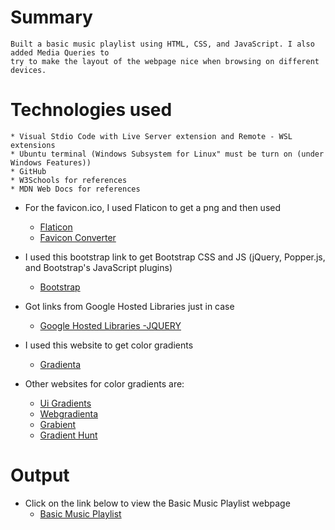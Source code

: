 # Summary
    Built a basic music playlist using HTML, CSS, and JavaScript. I also added Media Queries to 
    try to make the layout of the webpage nice when browsing on different devices.

# Technologies used
    * Visual Stdio Code with Live Server extension and Remote - WSL extensions
    * Ubuntu terminal (Windows Subsystem for Linux" must be turn on (under Windows Features))
    * GitHub
    * W3Schools for references
    * MDN Web Docs for references

* For the favicon.ico, I used Flaticon to get a png and then used 
    * [Flaticon](https://www.flaticon.com/)
    * [Favicon Converter](https://favicon.io/favicon-converter/)

* I used this bootstrap link to get Bootstrap CSS and JS (jQuery, Popper.js, and Bootstrap's JavaScript plugins)
    * [Bootstrap](https://getbootstrap.com/docs/4.0/getting-started/introduction/)

* Got links from Google Hosted Libraries just in case
    * [Google Hosted Libraries -JQUERY](https://developers.google.com/speed/libraries#jquery)

* I used this website to get color gradients
    * [Gradienta](https://gradienta.io/)

* Other websites for color gradients are:
    * [Ui Gradients](https://uigradients.com/)
    * [Webgradienta](https://webgradients.com/)
    * [Grabient](https://www.grabient.com/)
    * [Gradient Hunt](https://gradienthunt.com/)


# Output

* Click on the link below to view the Basic Music Playlist webpage
    * [Basic Music Playlist](https://jennym0715.github.io/)